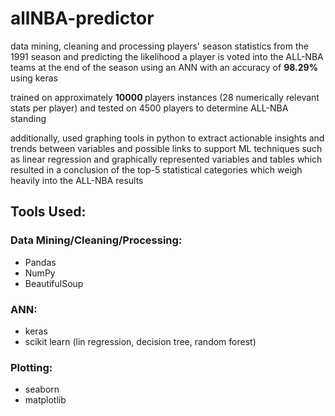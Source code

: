 # allNBA-predictor
data mining, cleaning and processing players' season statistics from the 1991 season and predicting the likelihood a player is voted into the ALL-NBA teams at the end of the season using an ANN with an accuracy of <b> 98.29% </b> using keras

trained on approximately <b> 10000 </b> players instances (28 numerically relevant stats per player) and tested on 4500 players to determine ALL-NBA standing

additionally, used graphing tools in python to extract actionable insights and trends between variables and possible links to support ML techniques such as linear regression and graphically represented variables and tables which resulted in a conclusion of the top-5 statistical categories which weigh heavily into the ALL-NBA results

## Tools Used:

### Data Mining/Cleaning/Processing:
- Pandas
- NumPy
- BeautifulSoup

### ANN:
- keras
- scikit learn (lin regression, decision tree, random forest)


### Plotting:
- seaborn
- matplotlib

